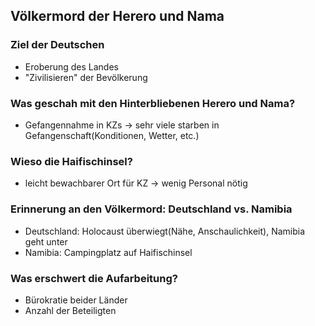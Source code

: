 ## Völkermord der Herero und Nama
### Ziel der Deutschen
- Eroberung des Landes
- "Zivilisieren" der Bevölkerung


### Was geschah mit den Hinterbliebenen Herero und Nama?
- Gefangennahme in KZs -> sehr viele starben in Gefangenschaft(Konditionen, Wetter, etc.)
### Wieso die Haifischinsel?
- leicht bewachbarer Ort für KZ -> wenig Personal nötig

### Erinnerung an den Völkermord: Deutschland vs. Namibia
- Deutschland: Holocaust überwiegt(Nähe, Anschaulichkeit), Namibia geht unter 
- Namibia: Campingplatz auf Haifischinsel

### Was erschwert die Aufarbeitung?
- Bürokratie beider Länder
- Anzahl der Beteiligten